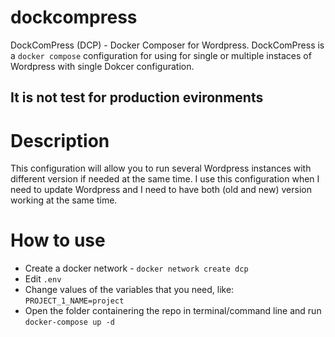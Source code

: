 # dockcompress
DockComPress (DCP) - Docker Composer for Wordpress. DockComPress is a `docker compose` configuration for using for single or multiple instaces of Wordpress with single Dokcer configuration.

## It is not test for production evironments

# Description
This configuration will allow you to run several Wordpress instances with different version if needed at the same time. I use this configuration when I need to update Wordpress and I need to have both (old and new) version working at the same time.

# How to use
- Create a docker network - `docker network create dcp`
- Edit `.env`
- Change values of the variables that you need, like: `PROJECT_1_NAME=project`
- Open the folder containering the repo in terminal/command line and run `docker-compose up -d`
